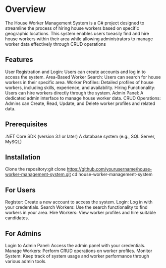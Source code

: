 
# Overview
The House Worker Management System is a C# project designed to streamline the process of hiring house workers based on specific geographic locations. 
This system enables users toeasily find and hire house workers within their area while allowing administrators to manage worker data effectively through
CRUD operations
 

## Features 
User Registration and Login: Users can create accounts and log in to access the system.
Area-Based Worker Search: Users can search for house workers in their specific area.
Worker Profiles: Detailed profiles of house workers, including skills, experience, and availability.
Hiring Functionality: Users can hire workers directly through the system.
Admin Panel: A dedicated admin interface to manage house worker data.
CRUD Operations: Admins can Create, Read, Update, and Delete worker profiles and related data.
 
## Prerequisites
.NET Core SDK (version 3.1 or later)
A database system (e.g., SQL Server, MySQL)  

## Installation
Clone the repository:git clone https://github.com/yourusername/house-worker-management-system.git
cd house-worker-management-system

## For Users
 Register: Create a new account to access the system.
 Login: Log in with your credentials.
 Search Workers: Use the search functionality to find workers in your area.
 Hire Workers: View worker profiles and hire suitable candidates.

## For Admins
 Login to Admin Panel: Access the admin panel with your credentials.
 Manage Workers: Perform CRUD operations on worker profiles.
 Monitor System: Keep track of system usage and worker performance through various admin tools.



